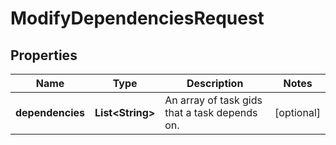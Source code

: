 # ModifyDependenciesRequest

## Properties
Name | Type | Description | Notes
------------ | ------------- | ------------- | -------------
**dependencies** | **List&lt;String&gt;** | An array of task gids that a task depends on. |  [optional]
